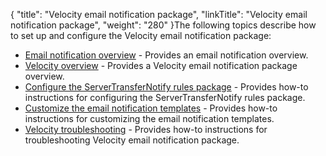 {
    "title": "Velocity email notification package",
    "linkTitle": "Velocity email notification package",
    "weight": "280"
}The following topics describe how to set up and configure the Velocity email notification package:

-   <a href="c_st_emailnotificationoverview" class="MCXref xref">Email notification overview</a> - Provides an email notification overview.
-   <a href="c_st_velocityoverview" class="MCXref xref">Velocity overview</a> - Provides a Velocity email notification package overview.
-   <a href="t_st_configureservertransfernotifyrulespackage" class="MCXref xref">Configure the ServerTransferNotify rules package</a> - Provides how-to instructions for configuring the ServerTransferNotify rules package.
-   <a href="t_st_customizeemailnotificationtemplates" class="MCXref xref">Customize the email notification templates</a> - Provides how-to instructions for customizing the email notification templates.
-   <a href="r_st_emailnotificationtroubleshooting" class="MCXref xref">Velocity troubleshooting</a> - Provides how-to instructions for troubleshooting Velocity email notification package.
